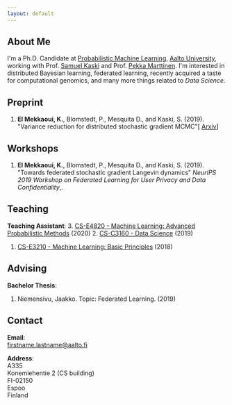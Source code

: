 ```yaml
---
layout: default
---
```


## About Me
 I'm a Ph.D. Candidate at [Probabilistic Machine Learning](https://research.cs.aalto.fi/pml/), [Aalto University](http://www.aalto.fi/en/), working with Prof. [Samuel Kaski](https://people.aalto.fi/samuel.kaski) and Prof. [Pekka Marttinen](https://users.ics.aalto.fi/~pemartti/). I'm interested in distributed Bayesian learning, federated learning, recently acquired a taste for computational genomics, and many more things related to _Data Science_.

<!-- More about me [here](./more_about_me.html). --> 


<!--## Journals
4. **Cui, T.**, Caravelli, F., and Ududec, C. "Correlations and clustering in wholesale electricity markets." _Physica A: Statistical Mechanics and its Applications_ 492 (2018): 1507-1522.

## Conferences
3. **Cui, T.**, Marttinen, P., and Kaski, S. (2020). "Learning Global Pairwise Interactions with Bayesian Neural Networks.",_European Conference on Machine Learning (ECML 2020)_ Submitted.-->
## Preprint
1.  **El Mekkaoui, K.**, Blomstedt, P., Mesquita D., and Kaski, S. (2019). "Variance reduction for distributed stochastic gradient MCMC"\[ [Arxiv](https://arxiv.org/abs/2004.11231)\]

## Workshops
1. **El Mekkaoui, K.**, Blomstedt, P., Mesquita D., and Kaski, S. (2019). "Towards federated stochastic gradient Langevin dynamics" _NeurIPS 2019 Workshop on Federated Learning for User Privacy and Data Confidentiality_,.

## Teaching
**Teaching Assistant**:
3. [CS-E4820 - Machine Learning: Advanced Probabilistic Methods](https://mycourses.aalto.fi/course/view.php?id=24365) (2020)
2. [CS-C3160 - Data Science](https://mycourses.aalto.fi/course/view.php?id=24330) (2019)
1. [CS-E3210 - Machine Learning: Basic Principles](https://mycourses.aalto.fi/course/view.php?id=20569) (2018)

## Advising
**Bachelor Thesis**:
1. Niemensivu, Jaakko. Topic: Federated Learning. (2019)


## Contact
**Email**:   
[firstname.lastname@aalto.fi](mailto:khaoula.elmekkaoui@aalto.fi)

**Address**:   
A335  
Konemiehentie 2 (CS building)  
FI-02150  
Espoo  
Finland  

